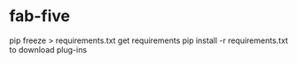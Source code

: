 # fab-five

pip freeze > requirements.txt    get requirements
pip install -r requirements.txt to download plug-ins
